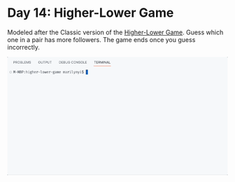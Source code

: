 # Day 14: Higher-Lower Game

Modeled after the Classic version of the [Higher-Lower Game](http://www.higherlowergame.com/). Guess which one in a pair has more followers. The game ends once you guess incorrectly.

<img src="https://github.com/marilynyi/100-days-of-code-python/blob/main/days-11-20/day-14/higher-lower-game/demo.gif">